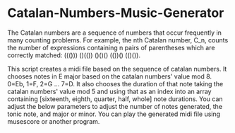 # Catalan-Numbers-Music-Generator

The Catalan numbers are a sequence of numbers that occur frequently in many counting problems. For example, the nth Catalan number, C_n, counts the number of expressions containing n pairs of parentheses which are correctly matched: ((())) ()(()) ()()() (())() (()()).

This script creates a midi file based on the sequence of catalan numbers. 
It chooses notes in E major based on the catalan numbers' value mod 8. 
0=Eb, 1=F, 2=G ... 7=D. 
It also chooses the duration of that note taking the catalan numbers' value mod 5 
and using that as an index into an array containing [sixteenth, eighth, quarter, half, whole] note durations. 
You can adjust the below parameters to adjust the number of notes generated, the tonic note, and major or minor.
You can play the generated midi file using musescore or another program.
